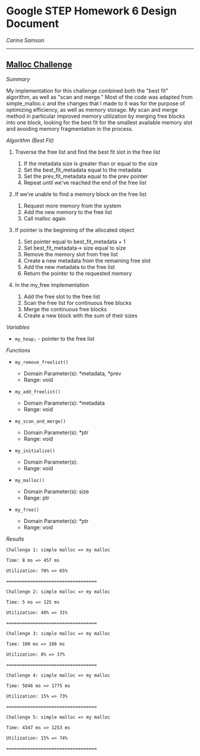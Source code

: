 # Google STEP Homework 6 Design Document
*Carina Samson*

-------
<u>**Malloc Challenge**</u>
-------
*Summary*

My implementation for this challenge combined both the "best fit" algorithm, as well as "scan and merge." Most of the code was adapted from simple_malloc.c and the changes that I made to it was for the purpose of optimizing efficiency, as well as memory storage. My scan and merge method in particular improved memory utilization by merging free blocks into one block, looking for the best fit for the smallest available memory slot and avoiding memory fragmentation in the process.

*Algorithm (Best Fit)*

1. Traverse the free list and find the best fit slot in the free list 
    1. If the metadata size is greater than or equal to the size
    2. Set the best_fit_metadata equal to the metadata
    3. Set the prev_fit_metadata equal to the prev pointer
    4. Repeat until  we've reached the end of the free list 
     
2. If we're unable to find a memory block on the free list
    1. Request more memory from the system
    2. Add the new memory  to the free list
    3. Call malloc again

4. If pointer is the beginning of the allocated object 
    1. Set pointer equal to best_fit_metadata + 1
    2. Set best_fit_metadata-> size equal to size 
    3. Remove the memory slot from free list
    4. Create a new metadata from the remaining free slot
    5. Add the new metadata to the free list
    6. Return the pointer to the requested memory 

5.  In the my_free implementation
    1. Add the free slot to the free list
    2. Scan the free list for continuous free blocks
    3. Merge the continuous free blocks
    5. Create a new block with the sum of their sizes
    
*Variables*
- `my_heap;` - pointer to the free list


*Functions*

- `my_remove_freelist()`
    - Domain Parameter(s): *metadata, *prev
    - Range: void
    
- `my_add_freelist()`
    - Domain Parameter(s): *metadata
    - Range: void
    
- `my_scan_and_merge()`
    - Domain Parameter(s): *ptr
    - Range: void

- `my_initialize()`
    - Domain Parameter(s):
    - Range: void

- `my_malloc()`
    - Domain Parameter(s): size
    - Range: ptr
 
- `my_free()`
    - Domain Parameter(s): *ptr
    - Range: void

*Results*

```
Challenge 1: simple malloc => my malloc

Time: 8 ms => 457 ms

Utilization: 70% => 65%

==================================

Challenge 2: simple malloc => my malloc

Time: 5 ms => 125 ms

Utilization: 40% => 31%

==================================

Challenge 3: simple malloc => my malloc

Time: 100 ms => 166 ms

Utilization: 8% => 37%

==================================

Challenge 4: simple malloc => my malloc

Time: 5846 ms => 1775 ms

Utilization: 15% => 73%

==================================

Challenge 5: simple malloc => my malloc

Time: 4347 ms => 1253 ms

Utilization: 15% => 74%

==================================
```
